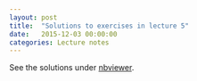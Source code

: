 ```yaml
---
layout: post
title:  "Solutions to exercises in lecture 5"
date:   2015-12-03 00:00:00
categories: Lecture notes
---
```


See the solutions under [nbviewer](http://nbviewer.ipython.org/url/raw.githubusercontent.com/ggorman/Introduction-to-programming-for-geoscientists/master/notebook/Lecture-5-Introduction-to-programming-for-geoscientists-Solutions.ipynb).


